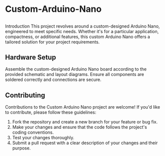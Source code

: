 # Custom-Arduino-Nano
##
Introduction
This project revolves around a custom-designed Arduino Nano, engineered to meet specific needs. Whether it's for a particular application, compactness, or additional features, this custom Arduino Nano offers a tailored solution for your project requirements.
## Hardware Setup
Assemble the custom-designed Arduino Nano board according to the provided schematic and layout diagrams. Ensure all components are soldered correctly and connections are secure.
## Contributing
Contributions to the Custom Arduino Nano project are welcome! If you'd like to contribute, please follow these guidelines:

  1) Fork the repository and create a new branch for your feature or bug fix.
  2) Make your changes and ensure that the code follows the project's coding conventions.
  3) Test your changes thoroughly.
  4) Submit a pull request with a clear description of your changes and their purpose.
